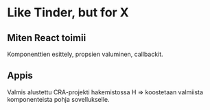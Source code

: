 # Like Tinder, but for X

## Miten React toimii
Komponenttien esittely, propsien valuminen, callbackit.

## Appis
Valmis alustettu CRA-projekti hakemistossa H => koostetaan valmiista komponenteista pohja sovellukselle.

